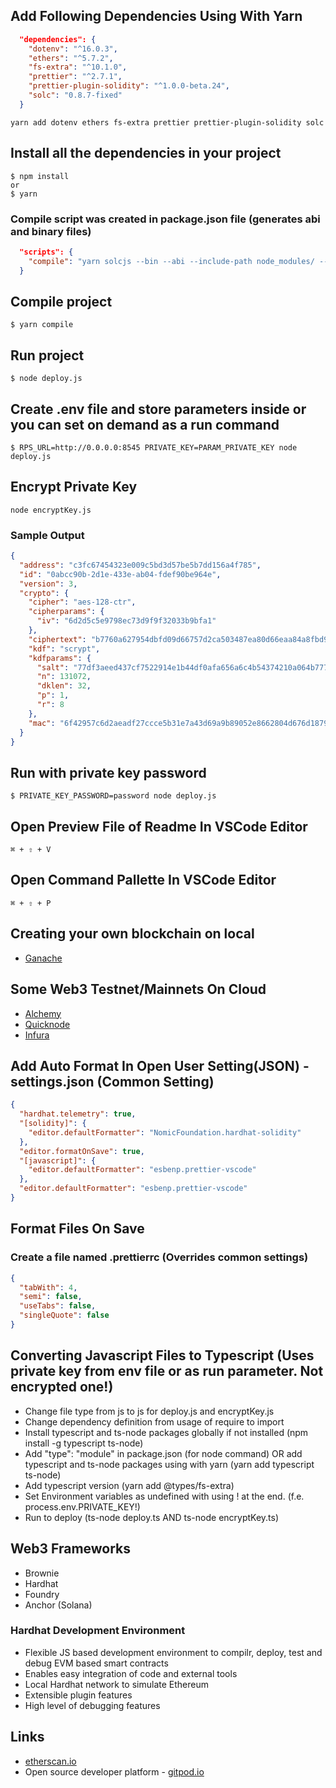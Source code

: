 ## Add Following Dependencies Using With Yarn

```json
  "dependencies": {
    "dotenv": "^16.0.3",
    "ethers": "^5.7.2",
    "fs-extra": "^10.1.0",
    "prettier": "^2.7.1",
    "prettier-plugin-solidity": "^1.0.0-beta.24",
    "solc": "0.8.7-fixed"
  }
```

```
yarn add dotenv ethers fs-extra prettier prettier-plugin-solidity solc
```

## Install all the dependencies in your project

```
$ npm install
or
$ yarn
```

### Compile script was created in package.json file (generates abi and binary files)

```json
  "scripts": {
    "compile": "yarn solcjs --bin --abi --include-path node_modules/ --base-path . -o . SimpleStorage.sol"
  }
```

## Compile project

```
$ yarn compile
```

## Run project

```
$ node deploy.js
```

## Create .env file and store parameters inside or you can set on demand as a run command

```
$ RPS_URL=http://0.0.0.0:8545 PRIVATE_KEY=PARAM_PRIVATE_KEY node deploy.js
```

## Encrypt Private Key

```
node encryptKey.js
```

### Sample Output

```json
{
  "address": "c3fc67454323e009c5bd3d57be5b7dd156a4f785",
  "id": "0abcc90b-2d1e-433e-ab04-fdef90be964e",
  "version": 3,
  "crypto": {
    "cipher": "aes-128-ctr",
    "cipherparams": {
      "iv": "6d2d5c5e9798ec73d9f9f32033b9bfa1"
    },
    "ciphertext": "b7760a627954dbfd09d66757d2ca503487ea80d66eaa84a8fbd95f3cf757060a",
    "kdf": "scrypt",
    "kdfparams": {
      "salt": "77df3aeed437cf7522914e1b44df0afa656a6c4b54374210a064b77789a407c8",
      "n": 131072,
      "dklen": 32,
      "p": 1,
      "r": 8
    },
    "mac": "6f42957c6d2aeadf27ccce5b31e7a43d69a9b89052e8662804d676d18795c79c"
  }
}
```

## Run with private key password

```
$ PRIVATE_KEY_PASSWORD=password node deploy.js
```

## Open Preview File of Readme In VSCode Editor

```
⌘ + ⇧ + V
```

## Open Command Pallette In VSCode Editor

```
⌘ + ⇧ + P
```

## Creating your own blockchain on local

- [Ganache](https://trufflesuite.com/ganache/)

## Some Web3 Testnet/Mainnets On Cloud

- [Alchemy](https://www.alchemy.com/)
- [Quicknode](https://www.quicknode.com/)
- [Infura](https://infura.io/)

## Add Auto Format In Open User Setting(JSON) - settings.json (Common Setting)

```json
{
  "hardhat.telemetry": true,
  "[solidity]": {
    "editor.defaultFormatter": "NomicFoundation.hardhat-solidity"
  },
  "editor.formatOnSave": true,
  "[javascript]": {
    "editor.defaultFormatter": "esbenp.prettier-vscode"
  },
  "editor.defaultFormatter": "esbenp.prettier-vscode"
}
```

## Format Files On Save

### Create a file named .prettierrc (Overrides common settings)

```json
{
  "tabWith": 4,
  "semi": false,
  "useTabs": false,
  "singleQuote": false
}
```

## Converting Javascript Files to Typescript (Uses private key from env file or as run parameter. Not encrypted one!)

- Change file type from js to js for deploy.js and encryptKey.js
- Change dependency definition from usage of require to import
- Install typescript and ts-node packages globally if not installed (npm install -g typescript ts-node)
- Add "type": "module" in package.json (for node command) OR add typescript and ts-node packages using with yarn (yarn add typescript ts-node)
- Add typescript version (yarn add @types/fs-extra)
- Set Environment variables as undefined with using ! at the end. (f.e. process.env.PRIVATE_KEY!)
- Run to deploy (ts-node deploy.ts AND ts-node encryptKey.ts)

## Web3 Frameworks

- Brownie
- Hardhat
- Foundry
- Anchor (Solana)

### Hardhat Development Environment

- Flexible JS based development environment to compilr, deploy, test and debug EVM based smart contracts
- Enables easy integration of code and external tools
- Local Hardhat network to simulate Ethereum
- Extensible plugin features
- High level of debugging features

## Links

- [etherscan.io](https://etherscan.io/)
- Open source developer platform - [gitpod.io](https://gitpod.io)
